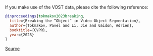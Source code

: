 If you make use of the VOST data, please cite the following reference:

``` bibtex 
@inproceedings{tokmakov2023breaking,
  title={Breaking the “Object” in Video Object Segmentation},
  author={Tokmakov, Pavel and Li, Jie and Gaidon, Adrien},
  booktitle={CVPR},
  year={2023}
}
```

[Source](https://www.vostdataset.org/index.html)